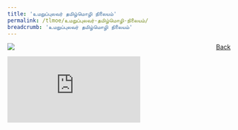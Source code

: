 ```yaml
---
title: 'உமறுப்புலவர் தமிழ்மொழி நிலையம்'
permalink: /tlmoe/உமறுப்புலவர்-தமிழ்மொழி-நிலையம்/
breadcrumb: 'உமறுப்புலவர் தமிழ்மொழி நிலையம்'
---
```

<a href="/gallery/தமிழ்மொழிக்-காட்சிக்கூடம்-e/community-partners2/" style="float:right;">Back</a>
 <img src="/images/UPTLC-TL.jpg"> <br/>
<div class="video-container">
  <iframe src="https://www.youtube.com/embed/d6fmLlW8eoE" frameborder="0" allow="accelerometer; autoplay; encrypted-media; gyroscope; picture-in-picture" allowfullscreen></iframe></div>

